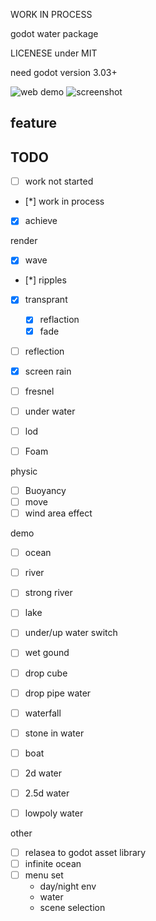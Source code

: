 WORK IN PROCESS

godot water package  

LICENESE under MIT

need godot version 3.03+

![web demo]()
![screenshot]()

## feature



## TODO
- [ ] work not started
- [*] work in process
- [x] achieve

render
- [x] wave
- [*] ripples
- [x] transprant 
    - [x] reflaction
    - [x] fade
- [ ] reflection
- [x] screen rain
- [ ] fresnel
- [ ] under water
- [ ] lod
- [ ] Foam


physic
- [ ] Buoyancy 
- [ ] move
- [ ] wind area effect

demo
- [ ] ocean
- [ ] river
- [ ] strong river
- [ ] lake
- [ ] under/up water switch
- [ ] wet gound
- [ ] drop cube
- [ ] drop pipe water
- [ ] waterfall
- [ ] stone in water
- [ ] boat
- [ ] 2d water
- [ ] 2.5d water
- [ ] lowpoly water


other
- [ ] relasea to godot asset library
- [ ] infinite ocean
- [ ] menu set
    - day/night env
    - water
    - scene selection
